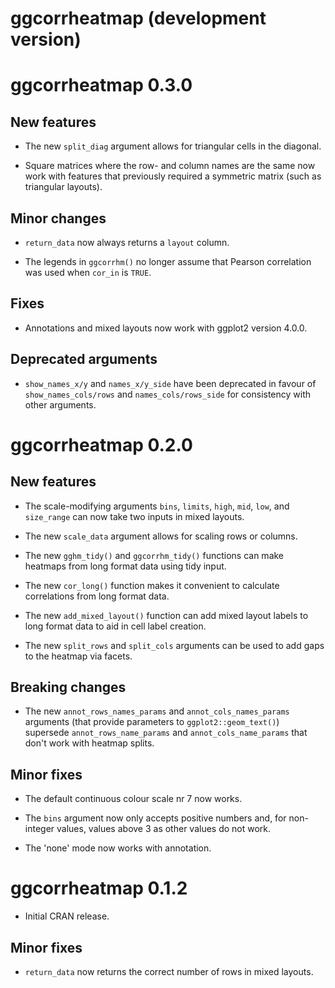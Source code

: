 # ggcorrheatmap (development version)

# ggcorrheatmap 0.3.0

## New features

* The new `split_diag` argument allows for triangular cells in the diagonal.

* Square matrices where the row- and column names are the same now work with features that previously required a symmetric matrix (such as triangular layouts).

## Minor changes

* `return_data` now always returns a `layout` column.

* The legends in `ggcorrhm()` no longer assume that Pearson correlation was used when `cor_in` is `TRUE`.

## Fixes

* Annotations and mixed layouts now work with ggplot2 version 4.0.0.

## Deprecated arguments

* `show_names_x/y` and `names_x/y_side` have been deprecated in favour of `show_names_cols/rows` and `names_cols/rows_side` for consistency with other arguments.

# ggcorrheatmap 0.2.0

## New features

* The scale-modifying arguments `bins`, `limits`, `high`, `mid`, `low`, and `size_range` can now take two inputs in mixed layouts.

* The new `scale_data` argument allows for scaling rows or columns.

* The new `gghm_tidy()` and `ggcorrhm_tidy()` functions can make heatmaps from long format data using tidy input.

* The new `cor_long()` function makes it convenient to calculate correlations from long format data.

* The new `add_mixed_layout()` function can add mixed layout labels to long format data to aid in cell label creation.

* The new `split_rows` and `split_cols` arguments can be used to add gaps to the heatmap via facets.

## Breaking changes

* The new `annot_rows_names_params` and `annot_cols_names_params` arguments (that provide parameters to `ggplot2::geom_text()`) supersede `annot_rows_name_params` and `annot_cols_name_params` that don't work with heatmap splits.

## Minor fixes

* The default continuous colour scale nr 7 now works.

* The `bins` argument now only accepts positive numbers and, for non-integer values, values above 3 as other values do not work.

* The 'none' mode now works with annotation.

# ggcorrheatmap 0.1.2

* Initial CRAN release.

## Minor fixes

* `return_data` now returns the correct number of rows in mixed layouts.

